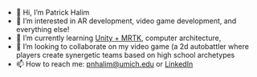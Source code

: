 - 👋 Hi, I’m Patrick Halim
- 👀 I’m interested in AR development, video game development, and everything else!
- 🌱 I’m currently learning [Unity + MRTK]([url](https://learn.microsoft.com/en-us/windows/mixed-reality/mrtk-unity/mrtk2/?view=mrtkunity-2022-05)), computer architecture, 
- 💞️ I’m looking to collaborate on my video game (a 2d autobattler where players create synergetic teams based on high school archetypes
- 📫 How to reach me: [pnhalim@umich.edu](pnhalim@umich.edu) or [LinkedIn]([url](https://www.linkedin.com/in/patrick-halim/))

<!---
pnhalim/pnhalim is a ✨ special ✨ repository because its `README.md` (this file) appears on your GitHub profile.
You can click the Preview link to take a look at your changes.
--->
